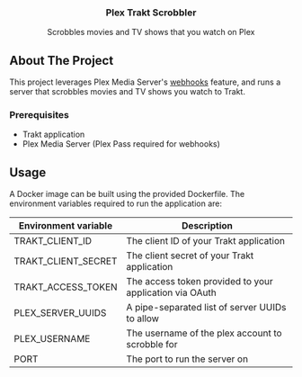 <p align="center">
  <h3 align="center">Plex Trakt Scrobbler</h3>

  <p align="center">
    Scrobbles movies and TV shows that you watch on Plex 
</p>

## About The Project

This project leverages Plex Media Server's [webhooks](https://support.plex.tv/articles/115002267687-webhooks/) feature,
and runs a server that scrobbles movies and TV shows you watch to Trakt.

### Prerequisites

- Trakt application
- Plex Media Server (Plex Pass required for webhooks)

## Usage

A Docker image can be built using the provided Dockerfile. The environment variables required to run the application
are:

| Environment variable | Description                                                      |
|----------------------|------------------------------------------------------------------|
| TRAKT_CLIENT_ID      | The client ID of your Trakt application                          |
| TRAKT_CLIENT_SECRET  | The client secret of your Trakt application                      |
| TRAKT_ACCESS_TOKEN   | The access token provided to your application via OAuth          |
| PLEX_SERVER_UUIDS    | A pipe-separated list of server UUIDs to allow                  |
| PLEX_USERNAME        | The username of the plex account to scrobble for                 |
| PORT                 | The port to run the server on                                    |

